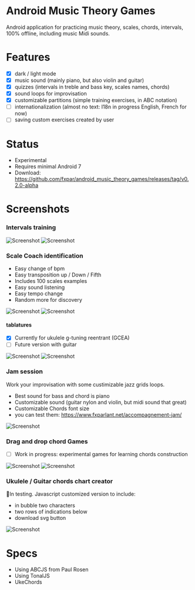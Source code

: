 # Android Music Theory Games
Android application for practicing music theory, scales, chords, intervals, 100% offline, including music Midi sounds.

# Features
* [x] dark / light mode
* [x] music sound (mainly piano, but also violin and guitar)
* [x] quizzes (intervals in treble and bass key, scales names, chords)
* [x] sound loops for improvisation
* [x] customizable partitions (simple training exercises, in ABC notation)
* [ ] internationalization (almost no text: I18n in progress English, French for now)
* [ ] saving custom exercises created by user

# Status
* Experimental
* Requires minimal Android 7
* Download: https://github.com/fxpar/android_music_theory_games/releases/tag/v0.2.0-alpha

# Screenshots

### Intervals training
![Screenshot](./screenshots/interval-bass-dark.png) ![Screenshot](./screenshots/intervals-treble-light.png)

### Scale Coach identification
* Easy change of bpm
* Easy transposition up / Down / Fifth
* Includes 100 scales examples
* Easy sound listening
* Easy tempo change
* Random more for discovery

![Screenshot](./screenshots/scale-name-light-bpm.png) ![Screenshot](./screenshots/scale-name-dark-tooltip.png) 

#### tablatures
* [x] Currently for ukulele g-tuning reentrant (GCEA)
* [ ] Future version with guitar

![Screenshot](./screenshots/scale-select-dark.png) ![Screenshot](./screenshots/scale-select-light.png)

### Jam session

Work your improvisation with some custimizable jazz grids loops.
* Best sound for bass and chord is piano
* Customizable sound (guitar nylon and violin, but midi sound that great)
* Customizable Chords font size
* you can test them: https://www.fxparlant.net/accompagnement-jam/

![Screenshot](./screenshots/jam-light.png)

### Drag and drop chord Games
* [ ] Work in progress: experimental games for learning chords construction

![Screenshot](./screenshots/magic-square-chords.png) ![Screenshot](./screenshots/gamme-quiz-light.png)

### Ukulele / Guitar chords chart creator
🚧In testing.
Javascript customized version to include:
* in bubble two characters
* two rows of indications below
* download svg button

![Screenshot](./screenshots/string-chords-charts.png)

# Specs
* Using ABCJS from Paul Rosen
* Using TonalJS
* UkeChords



